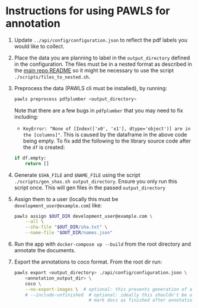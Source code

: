 # Instructions for using PAWLS for annotation

1. Update `../api/config/configuration.json` to reflect the pdf labels you would like to collect.

2. Place the data you are planning to label in the `output_directory` defined in the configuration. The files must be in a nested format as described in the [main repo README](../README.md) so it might be necessary to use the script `./scripts/files_to_nested.sh`.

3. Preprocess the data (PAWLS cli must be installed), by running:

    ```bash
    pawls preprocess pdfplumber <output_directory>
    ```

    Note that there are a few bugs in `pdfplumber` that you may need to fix including:

    - `KeyError: "None of [Index(['x0', 'x1'], dtype='object')] are in the [columns]"`. This is caused by the dataframe in the above code being empty. To fix add the following to the library source code after the `df` is created:

    ```python
    if df.empty:
        return []
    ```

4. Generate `$SHA_FILE` and `$NAME_FILE` using the script `./scripts/gen_shas.sh output_directory`. Ensure you only run this script once. This will gen files in the passed `output_directory`

5. Assign them to a user (locally this must be `development_user@example.com`) like:

    ```bash
    pawls assign $OUT_DIR development_user@example.com \
        --all \
        --sha-file "$OUT_DIR/sha.txt" \
        --name-file "$OUT_DIR/names.json"
    ```

6. Run the app with `docker-compose up --build` from the root directory and annotate the documents.

7. Export the annotations to coco format. From the root dir run:

    ```bash
    pawls export <output_directory> ./api/config/configuration.json \
        <annotation_output_dir> \
        coco \
        --no-export-images \  # optional: this prevents generation of an image for each page of the doc
        # --include-unfinished  # optional: ideally this shouldn't be used as the annotators should
                                # mark docs as finished after annotation is complete
    ```
